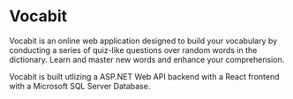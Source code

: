 # Vocabit
Vocabit is an online web application designed to build your vocabulary by conducting a series of quiz-like questions over random words in the dictionary. Learn and master new words and enhance your comprehension.

Vocabit is built utlizing a ASP.NET Web API backend with a React frontend with a Microsoft SQL Server Database.
